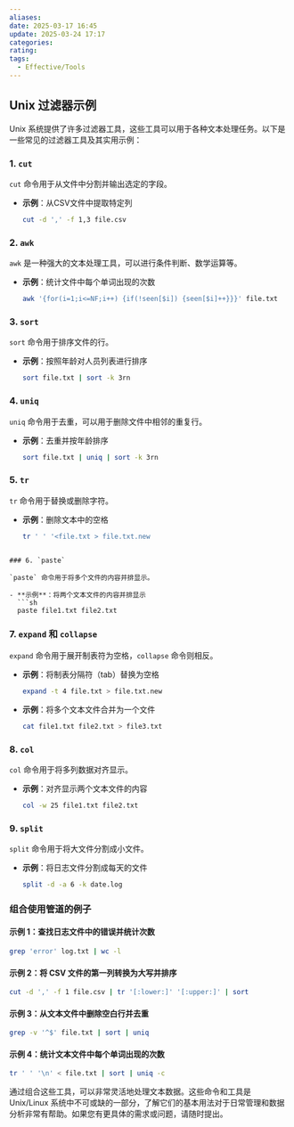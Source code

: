 ```yaml
---
aliases: 
date: 2025-03-17 16:45
update: 2025-03-24 17:17
categories: 
rating: 
tags:
  - Effective/Tools
---
```

## Unix 过滤器示例

Unix 系统提供了许多过滤器工具，这些工具可以用于各种文本处理任务。以下是一些常见的过滤器工具及其实用示例：

### 1. `cut`

`cut` 命令用于从文件中分割并输出选定的字段。

- **示例**：从CSV文件中提取特定列
  ```sh
  cut -d ',' -f 1,3 file.csv
  ```

### 2. `awk`

`awk` 是一种强大的文本处理工具，可以进行条件判断、数学运算等。

- **示例**：统计文件中每个单词出现的次数
  ```sh
  awk '{for(i=1;i<=NF;i++) {if(!seen[$i]) {seen[$i]++}}}' file.txt
  ```

### 3. `sort`

`sort` 命令用于排序文件的行。

- **示例**：按照年龄对人员列表进行排序
  ```sh
  sort file.txt | sort -k 3rn
  ```

### 4. `uniq`

`uniq` 命令用于去重，可以用于删除文件中相邻的重复行。

- **示例**：去重并按年龄排序
  ```sh
  sort file.txt | uniq | sort -k 3rn
  ```

### 5. `tr`

`tr` 命令用于替换或删除字符。

- **示例**：删除文本中的空格
  ```sh
  tr ' ' '<file.txt > file.txt.new
```

### 6. `paste`

`paste` 命令用于将多个文件的内容并排显示。

- **示例**：将两个文本文件的内容并排显示
  ```sh
  paste file1.txt file2.txt
  ```

### 7. `expand` 和 `collapse`

`expand` 命令用于展开制表符为空格，`collapse` 命令则相反。

- **示例**：将制表分隔符（tab）替换为空格
  ```sh
  expand -t 4 file.txt > file.txt.new
  ```

- **示例**：将多个文本文件合并为一个文件
  ```sh
  cat file1.txt file2.txt > file3.txt
  ```

### 8. `col`

`col` 命令用于将多列数据对齐显示。

- **示例**：对齐显示两个文本文件的内容
  ```sh
  col -w 25 file1.txt file2.txt
  ```

### 9. `split`

`split` 命令用于将大文件分割成小文件。

- **示例**：将日志文件分割成每天的文件
  ```sh
  split -d -a 6 -k date.log
  ```

### 组合使用管道的例子

#### 示例 1：查找日志文件中的错误并统计次数

```sh
grep 'error' log.txt | wc -l
```

#### 示例 2：将 CSV 文件的第一列转换为大写并排序

```sh
cut -d ',' -f 1 file.csv | tr '[:lower:]' '[:upper:]' | sort
```

#### 示例 3：从文本文件中删除空白行并去重

```sh
grep -v '^$' file.txt | sort | uniq
```

#### 示例 4：统计文本文件中每个单词出现的次数

```sh
tr ' ' '\n' < file.txt | sort | uniq -c
```

通过组合这些工具，可以非常灵活地处理文本数据。这些命令和工具是 Unix/Linux 系统中不可或缺的一部分，了解它们的基本用法对于日常管理和数据分析非常有帮助。如果您有更具体的需求或问题，请随时提出。